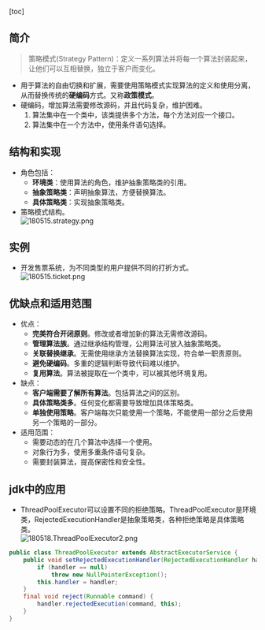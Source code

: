 [toc]
## 简介 ##
> 策略模式(Strategy Pattern)：定义一系列算法并将每一个算法封装起来，让他们可以互相替换，独立于客户而变化。

- 用于算法的自由切换和扩展，需要使用策略模式实现算法的定义和使用分离，从而替换传统的**硬编码**方式。又称**政策模式**。
- 硬编码，增加算法需要修改源码，并且代码复杂，维护困难。
    1. 算法集中在一个类中，该类提供多个方法，每个方法对应一个接口。
    2. 算法集中在一个方法中，使用条件语句选择。

## 结构和实现 ##
- 角色包括：
    - **环境类**：使用算法的角色，维护抽象策略类的引用。
    - **抽象策略类**：声明抽象算法，方便替换算法。
    - **具体策略类**：实现抽象策略类。
- 策略模式结构。<br>![180515.strategy.png](https://img-blog.csdn.net/20180515164155446)

## 实例 ##
- 开发售票系统，为不同类型的用户提供不同的打折方式。<br>![180515.ticket.png](https://img-blog.csdn.net/20180515164256741)

## 优缺点和适用范围 ##
- 优点：
    - **完美符合开闭原则**。修改或者增加新的算法无需修改源码。
    - **管理算法族**。通过继承结构管理，公用算法可放入抽象策略类。
    - **关联替换继承**。无需使用继承方法替换算法实现，符合单一职责原则。
    - **避免硬编码**。多重的逻辑判断导致代码难以维护。
    - **复用算法**。算法被提取在一个类中，可以被其他环境复用。
- 缺点：
    - **客户端需要了解所有算法**。包括算法之间的区别。
    - **具体策略类多**。任何变化都需要导致增加具体策略类。
    - **单独使用策略**。客户端每次只能使用一个策略，不能使用一部分之后使用另一个策略的一部分。
- 适用范围：
    - 需要动态的在几个算法中选择一个使用。
    - 对象行为多，使用多重条件语句复杂。
    - 需要封装算法，提高保密性和安全性。

## jdk中的应用 ##
- ThreadPoolExecutor可以设置不同的拒绝策略。ThreadPoolExecutor是环境类，RejectedExecutionHandler是抽象策略类，各种拒绝策略是具体策略类。<br>![180518.ThreadPoolExecutor2.png](https://img-blog.csdn.net/20180518224745618)
```java
public class ThreadPoolExecutor extends AbstractExecutorService {
    public void setRejectedExecutionHandler(RejectedExecutionHandler handler) {
        if (handler == null)
            throw new NullPointerException();
        this.handler = handler;
    }
    final void reject(Runnable command) {
        handler.rejectedExecution(command, this);
    }
}
```